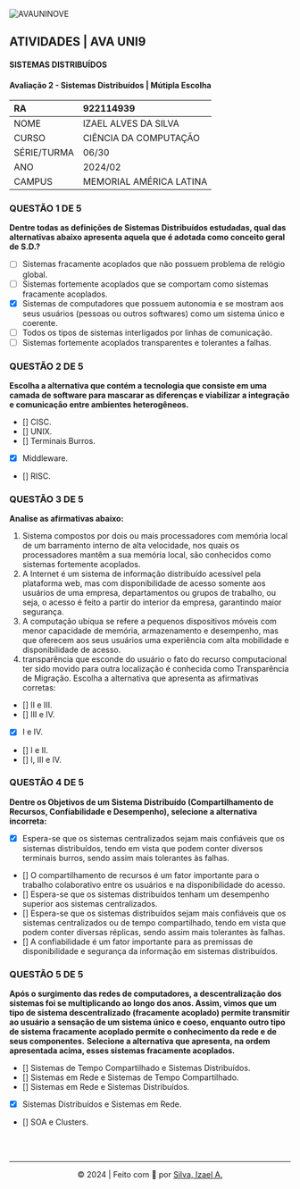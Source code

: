 ![AVAUNINOVE](https://aapa.uninove.br/seu/AVA/imgs/logo-ava.png)

## ATIVIDADES | AVA UNI9

#### SISTEMAS DISTRIBUÍDOS

#### Avaliação 2 - Sistemas Distribuídos | Mútipla  Escolha

|	RA	|	922114939	|
|:----------------|:-------------------|
|	NOME	|	IZAEL ALVES DA SILVA	|
|	CURSO	|	CIÊNCIA DA COMPUTAÇÃO	|
|	SÉRIE/TURMA	|	06/30	|
|	ANO	|	2024/02	|
|	CAMPUS	|	MEMORIAL AMÉRICA LATINA	|

### QUESTÃO 1 DE 5
**Dentre todas as definições de Sistemas Distribuídos estudadas, qual das alternativas abaixo apresenta aquela que é adotada como conceito geral de S.D.?**
- [ ] Sistemas fracamente acoplados que não possuem problema de relógio global.
- [ ] Sistemas fortemente acoplados que se comportam como sistemas fracamente acoplados.
- [x] Sistemas de computadores que possuem autonomia e se mostram aos seus usuários (pessoas ou outros softwares) como um sistema único e coerente.
- [ ] Todos os tipos de sistemas interligados por linhas de comunicação.
- [ ] Sistemas fortemente acoplados transparentes e tolerantes a falhas.

### QUESTÃO 2 DE 5
**Escolha a alternativa que contém a tecnologia que consiste em uma camada de software para mascarar as diferenças e viabilizar a integração e comunicação entre ambientes heterogêneos.**
- [] CISC.
- [] UNIX.
- [] Terminais Burros.
- [x] Middleware.
- [] RISC.

### QUESTÃO 3 DE 5
**Analise as afirmativas abaixo:**
1. Sistema compostos por dois ou mais processadores com memória local de um barramento interno de alta velocidade, nos quais os processadores mantêm a sua memória local, são conhecidos como sistemas fortemente acoplados.
2. A Internet é um sistema de informação distribuído acessível pela plataforma web, mas com disponibilidade de acesso somente aos usuários de uma empresa, departamentos ou grupos de trabalho, ou seja, o acesso é feito a partir do interior da empresa, garantindo maior segurança.
3. A computação ubíqua se refere a pequenos dispositivos móveis com menor capacidade de memória, armazenamento e desempenho, mas que oferecem aos seus usuários uma experiência com alta mobilidade e disponibilidade de acesso.
4. transparência que esconde do usuário o fato do recurso computacional ter sido movido para outra localização é conhecida como Transparência de Migração.
Escolha a alternativa que apresenta as afirmativas corretas:

- [] II e III.
- [] III e IV.
- [x] I e IV.
- [] I e II.
- [] I, III e IV.

### QUESTÃO 4 DE 5
**Dentre os Objetivos de um Sistema Distribuído (Compartilhamento de Recursos, Confiabilidade e Desempenho), selecione a alternativa incorreta:**
- [x] Espera-se que os sistemas centralizados sejam mais confiáveis que os sistemas distribuídos, tendo em vista que podem conter diversos terminais burros, sendo assim mais tolerantes às falhas.
- [] O compartilhamento de recursos é um fator importante para o trabalho colaborativo entre os usuários e na disponibilidade do acesso.
- [] Espera-se que os sistemas distribuídos tenham um desempenho superior aos sistemas centralizados.
- [] Espera-se que os sistemas distribuídos sejam mais confiáveis que os sistemas centralizados ou de tempo compartilhado, tendo em vista que podem conter diversas réplicas, sendo assim mais tolerantes às falhas.
- [] A confiabilidade é um fator importante para as premissas de disponibilidade e segurança da informação em sistemas distribuídos.

### QUESTÃO 5 DE 5
**Após o surgimento das redes de computadores, a descentralização dos sistemas foi se multiplicando ao longo dos anos. Assim, vimos que um tipo de sistema descentralizado (fracamente acoplado) permite transmitir ao usuário a sensação de um sistema único e coeso, enquanto outro tipo de sistema fracamente acoplado permite o conhecimento da rede e de seus componentes.**
**Selecione a alternativa que apresenta, na ordem apresentada acima, esses sistemas fracamente acoplados.**
- [] Sistemas de Tempo Compartilhado e Sistemas Distribuídos.
- [] Sistemas em Rede e Sistemas de Tempo Compartilhado.
- [] Sistemas em Rede e Sistemas Distribuídos.
- [x] Sistemas Distribuídos e Sistemas em Rede.
- [] SOA e Clusters.

<br>
<br>

---

<p align="center">
    © 2024 | Feito com 💟 por
    <a href="https://www.linkedin.com/in/izaelsilva" target="_blank">Silva, Izael A.</a>
</p>